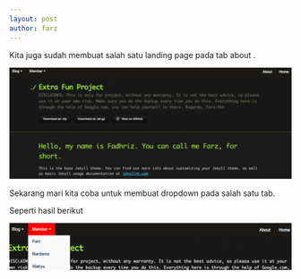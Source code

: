 ```yaml
---
layout: post
author: farz
---
```


Kita juga sudah membuat salah satu landing page pada tab about .

![images](https://raw.githubusercontent.com/farz-hkh/extra182/master/assets/images/about.png)

Sekarang mari kita coba untuk membuat dropdown pada salah satu tab.

Seperti hasil berikut

![images](https://raw.githubusercontent.com/farz-hkh/extra182/master/assets/images/dd.png)
